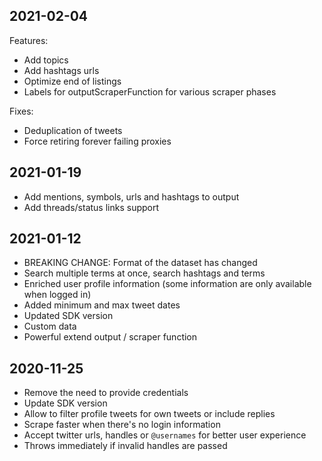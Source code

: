 ## 2021-02-04

Features:
- Add topics
- Add hashtags urls
- Optimize end of listings
- Labels for outputScraperFunction for various scraper phases

Fixes:
- Deduplication of tweets
- Force retiring forever failing proxies

## 2021-01-19

- Add mentions, symbols, urls and hashtags to output
- Add threads/status links support

## 2021-01-12

- BREAKING CHANGE: Format of the dataset has changed
- Search multiple terms at once, search hashtags and terms
- Enriched user profile information (some information are only available when logged in)
- Added minimum and max tweet dates
- Updated SDK version
- Custom data
- Powerful extend output / scraper function

## 2020-11-25

- Remove the need to provide credentials
- Update SDK version
- Allow to filter profile tweets for own tweets or include replies
- Scrape faster when there's no login information
- Accept twitter urls, handles or `@usernames` for better user experience
- Throws immediately if invalid handles are passed

